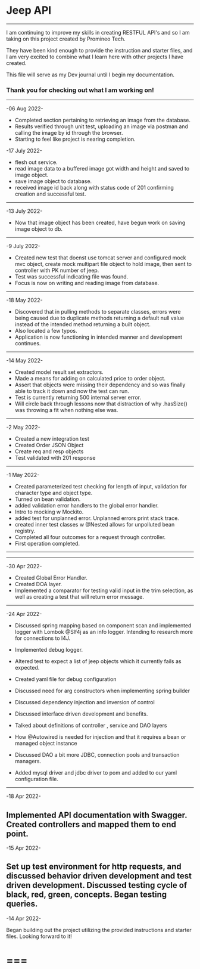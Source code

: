 # Jeep API

---

I am continuing to improve my skills in creating RESTFUL API's and so 
I am taking on this project created by Promineo Tech.

They have been kind enough to provide the instruction and starter
files, and I am very excited to combine what I learn here with other projects I have created.

This file will serve as my Dev journal until 
I begin my documentation.

### Thank you for checking out what I am working on!

---
-06 Aug 2022-
- Completed section pertaining to retrieving an image from the database.
- Results verified through unit test, uploading an image via postman and calling the image by id through the browser.
- Starting to feel like project is nearing completion.

-17 July 2022-
- flesh out service.
- read image data to a buffered image got width and height and saved to image object.
- save image object to database.
- received image id back along with status code of 201 confirming creation and successful test. 
---

-13 July 2022-

- Now that image object has been created, have begun work on saving 
image object to db.
---

-9 July 2022-

- Created new test that doenst use tomcat server and configured mock mvc object, create mock multipart file object to hold image, 
then sent to controller with PK number of jeep.
- Test was successful indicating file was found.
- Focus is now on writing and reading image from database.

---

-18 May 2022-

- Discovered that in pulling methods to separate classes, errors were being caused due to
duplicate methods returning a default null value instead of the intended method returning a built object.
- Also located a few typos.
- Application is now functioning in intended manner and development continues.

---

-14 May 2022-

- Created model result set extractors.
- Made a means for adding on calculated price to order object.
- Assert that objects were missing their dependency and so was finally able to track it down and now the test can run.
- Test is currently returning 500 internal server error.
- Will circle back through lessons now that distraction of why .hasSize() was throwing a fit when nothing else was.

---

-2 May 2022-

- Created a new integration test
- Created Order JSON Object
- Create req and resp objects
- Test validated with 201 response

---

-1 May 2022-

- Created parameterized test checking for length of input,
validation for character type and object type.
- Turned on bean validation.
- added validation error handlers to the global error handler.
- Intro to mocking w Mockito.
- added test for unplanned error. Unplanned errors print stack trace.
- created inner test classes w @Nested allows for unpolluted bean registry.
- Completed all four outcomes for a request through controller.
- First operation completed.
---

---
-30 Apr 2022-

- Created Global Error Handler.
- Created DOA layer.
- Implemented a comparator for testing valid input in the trim selection,
 as well as creating a test that will return error message.

---

-24 Apr 2022-

- Discussed spring mapping based on component scan and implemented logger with Lombok @Slf4j as
an info logger.
Intending to research more for connections
to l4J.

- Implemented debug logger.

- Altered test to expect a list of jeep objects which it currently fails as expected.
- Created yaml file for debug configuration
- Discussed need for arg constructors when implementing spring builder
- Discussed dependency injection and inversion of control
- Discussed interface driven development and benefits.
- Talked about definitions of controller , service and DAO layers
- How @Autowired is needed for injection and that it requires a bean or managed object instance
- Discussed DAO a bit more JDBC, connection pools and transaction managers.
- Added mysql driver and jdbc driver to pom and added to our yaml configuration file.




---

-18 Apr 2022-

Implemented API documentation with Swagger. Created controllers and mapped them to 
end point.
---
-15 Apr 2022-

Set up test environment for http requests, and discussed 
behavior driven development and test driven development. Discussed testing cycle
of black, red, green, concepts. Began testing queries.
---
-14 Apr 2022-

Began building out the project utilizing the provided instructions and starter files.
Looking forward to it!

===
===



